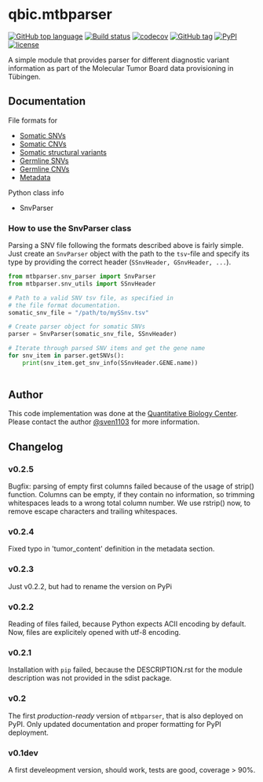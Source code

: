 # qbic.mtbparser

[![GitHub top language](https://img.shields.io/github/languages/top/qbicsoftware/qbic.mtbparser.svg)]()
[![Build status](https://travis-ci.org/qbicsoftware/qbic.mtbparser.svg?branch=master)](https://travis-ci.org/master/qbic.mtbparser/)
[![codecov](https://codecov.io/gh/qbicsoftware/qbic.mtbparser/branch/master/graph/badge.svg)](https://codecov.io/gh/qbicsoftware/qbic.mtbparser/)
[![GitHub tag](https://img.shields.io/github/release/qbicsoftware/qbic.mtbparser/all.svg)](https://github.com/qbicsoftware/qbic.mtbparser/releases)
[![PyPI](https://img.shields.io/pypi/v/mtbparser.svg)](https://pypi.python.org/pypi/mtbparser/0.2)
[![license](https://img.shields.io/github/license/qbicsoftware/qbic.mtbparser.svg)]() 

A simple module that provides parser for different diagnostic variant information as part of the Molecular Tumor Board data provisioning in Tübingen.

## Documentation

File formats for
* [Somatic SNVs](./docs/somatic_snvs.md)
* [Somatic CNVs](./docs/cnvs.md)
* [Somatic structural variants](./docs/structural_variants.md)
* [Germline SNVs](./docs/germline_snvs.md)
* [Germline CNVs](./docs/cnvs.md)
* [Metadata](./docs/metadata.md)

Python class info
* SnvParser

### How to use the SnvParser class

Parsing a SNV file following the formats described above is fairly simple. Just create an ``SnvParser`` object with the path to the ``tsv``-file and specify its type by providing the correct header (``SSnvHeader, GSnvHeader, ...``).

```python
from mtbparser.snv_parser import SnvParser
from mtbparser.snv_utils import SSnvHeader

# Path to a valid SNV tsv file, as specified in
# the file format documentation.
somatic_snv_file = "/path/to/mySSnv.tsv"

# Create parser object for somatic SNVs
parser = SnvParser(somatic_snv_file, SSnvHeader)

# Iterate through parsed SNV items and get the gene name
for snv_item in parser.getSNVs():
    print(snv_item.get_snv_info(SSnvHeader.GENE.name))
    
```

## Author
This code implementation was done at the [Quantitative Biology Center](http://qbic.life). Please contact the author [@sven1103](https://github.com/sven1103) for more information.


## Changelog

### v0.2.5
Bugfix: parsing of empty first columns failed because of the usage of strip() function. Columns can be empty, if they contain no information, so trimming whitespaces leads to a wrong total column number. We use rstrip() now, to remove escape characters and trailing whitespaces.

### v0.2.4
Fixed typo in 'tumor_content' definition in the metadata section.

### v0.2.3
Just v0.2.2, but had to rename the version on PyPi

### v0.2.2
Reading of files failed, because Python expects ACII encoding by default. Now, files are explicitely opened with utf-8 encoding.

### v0.2.1
Installation with ``pip`` failed, because the DESCRIPTION.rst for the module description was not provided in the sdist package.

### v0.2
The first _production-ready_ version of ``mtbparser``, that is also deployed on PyPI. Only updated documentation and proper formatting for PyPI deployment.

### v0.1dev
A first develeopment version, should work, tests are good, coverage > 90%.
